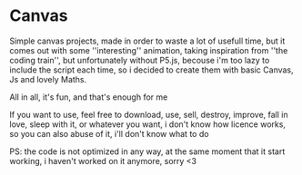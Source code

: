 
# Canvas
Simple canvas projects, made in order to waste a lot of usefull time, but it comes out with some ''interesting'' animation, taking inspiration from ''the coding train'', but unfortunately
without P5.js, becouse i'm too lazy to include the script each time, so i decided to create them with basic Canvas, Js and lovely Maths.

All in all, it's fun, and that's enough for me

If you want to use, feel free to download, use, sell, destroy, improve, fall in love, sleep with it, or whatever you want, 
i don't know how licence works, so you can also abuse of it, i'll don't know what to do


PS: the code is not optimized in any way, at the same moment that it start working, i haven't worked on it anymore, sorry <3

